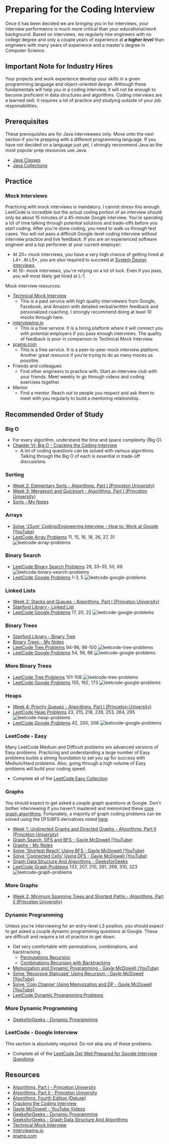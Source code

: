 # Preparing for the Coding Interview
Once it has been decided we are bringing you in for interviews, your interview performance is much more critical than your educational/work background. Based on interviews, we regularly hire engineers with no college degree and only a couple years of experience at ***a higher level*** than engineers with many years of experience and a master's degree in Computer Science.
## Important Note for Industry Hires
Your projects and work experience develop your skills in a given programming language and object-oriented design. Although these fundamentals will help you in a coding interview, it will not be enough to become proficient in data structures and algorithms. Coding interviews are a learned skill. It requires a lot of practice and studying outside of your job responsibilities.
## Prerequisites
These prerequisites are for Java interviewees only. Move onto the next section if you're prepping with a different programming language. If you have not decided on a language just yet, I strongly recommend Java as the most popular prep resources use Java.
* [Java Classes](https://github.com/jguamie/algorithms/blob/master/notes/java-classes.md)
* [Java Collections](https://github.com/jguamie/algorithms/blob/master/notes/java-collections.md)
## Practice
### Mock Interviews
Practicing with mock interviews is mandatory. I cannot stress this enough. LeetCode is incredible but the actual coding portion of an interview should only be about 15 minutes of a 45-minute Google interview. You're spending a lot of time talking through potential solutions and trade-offs before you start coding. After you're done coding, you need to walk us through test cases. You will not pass a difficult Google-level coding interview without interview practice and live feedback.
If you are an experienced software engineer and a top performer at your current employer:
* At 20+ mock interviews, you have a very high chance of getting hired at L4+. At L5+, you are also required to succeed at [System Design interviews](https://github.com/jguamie/system-design).
* At 10- mock interviews, you're relying on a lot of luck. Even if you pass, you will most likely get hired at L-1.

Mock interview resources:
* [Technical Mock Interview](https://www.techmockinterview.com/)
  * This is a paid service with high quality interviewers from Google, Facebook, and Amazon with detailed verbal/written feedback and personalized coaching. I strongly recommend doing at least 10 mocks through here.
* [interviewing.io](https://interviewing.io/)
  * This is a free service. It is a hiring platform where it will connect you with potential employers if you pass enough interviews. The quality of feedback is poor in comparison to Technical Mock Interview.
* [pramp.com](https://www.pramp.com)
  * This is a free service. It is a peer-to-peer mock interview platform. Another great resource if you're trying to do as many mocks as possible.
* Friends and colleagues
  * Find other engineers to practice with. Start an interview club with your friends. Meet weekly to go through videos and coding exercises together.
* Mentor
  * Find a mentor. Reach out to people you respect and ask them to meet with you regularly to build a mentoring relationship.
## Recommended Order of Study
### Big O
* For every algorithm, understand the time and space complexity (Big O).
* [Chapter VI: Big O - Cracking the Coding Interview](https://www.amazon.com/Cracking-Coding-Interview-Programming-Questions/dp/0984782850)
  * A lot of coding questions can be solved with various algorithms. Talking through the Big O of each is essential in trade-off discussions.
### Sorting
* [Week 2: Elementary Sorts - Algorithms, Part I (Princeton University)](https://www.coursera.org/learn/algorithms-part1)
* [Week 3: Mergesort and Quicksort - Algorithms, Part I (Princeton University)](https://www.coursera.org/learn/algorithms-part1)
* [Sorts - My Notes](https://github.com/jguamie/algorithms/blob/master/notes/sorts.md)
### Arrays
* [Solve '2Sum' Coding/Engineering Interview - How to: Work at Google (YouTube)](https://youtu.be/XKu_SEDAykw)
* [LeetCode Array Problems](https://leetcode.com/tag/array/) 11, 15, 16, 18, 26, 27, 31
![leetcode-array-problems](https://github.com/jguamie/practice-problems/blob/master/images/leetcode-array.png)
### Binary Search
* [LeetCode Binary Search Problems](https://leetcode.com/tag/binary-search/) 29, 33-35, 50, 69
![leetcode-binary-search-problems](https://github.com/jguamie/practice-problems/blob/master/images/leetcode-binary-search.png)
* [LeetCode Google Problems](https://leetcode.com/company/google/) 1-3, 5
![leetcode-google-problems](https://github.com/jguamie/practice-problems/blob/master/images/leetcode-google.png)
### Linked Lists
* [Week 2: Stacks and Queues - Algorithms, Part I (Princeton University)](https://www.coursera.org/learn/algorithms-part1)
* [Stanford Library - Linked List](http://cslibrary.stanford.edu/105/LinkedListProblems.pdf)
* [LeetCode Google Problems](https://leetcode.com/problemset/top-google-questions/) 17, 20, 22
![leetcode-google-problems](https://github.com/jguamie/practice-problems/blob/master/images/leetcode-google-2.png)
### Binary Trees
* [Stanford Library - Binary Tree](http://cslibrary.stanford.edu/110/BinaryTrees.html)
* [Binary Trees - My Notes](https://github.com/jguamie/algorithms/blob/master/notes/binary-trees.md)
* [LeetCode Tree Problems](https://leetcode.com/tag/tree/) 94-96, 98-100
![leetcode-tree-problems](https://github.com/jguamie/practice-problems/blob/master/images/leetcode-tree.png)
* [LeetCode Google Problems](https://leetcode.com/problemset/top-google-questions/) 54, 56, 66
![leetcode-google-problems](https://github.com/jguamie/practice-problems/blob/master/images/leetcode-google-3.png)
### More Binary Trees
* [LeetCode Tree Problems](https://leetcode.com/tag/tree/) 101-106
![leetcode-tree-problems](https://github.com/jguamie/practice-problems/blob/master/images/leetcode-tree-2.png)
* [LeetCode Google Problems](https://leetcode.com/problemset/top-google-questions/) 155, 162, 173
![leetcode-google-problems](https://github.com/jguamie/practice-problems/blob/master/images/leetcode-google-4.png)
### Heaps
* [Week 4: Priority Queues - Algorithms, Part I (Princeton University)](https://www.coursera.org/learn/algorithms-part1)
* [LeetCode Heap Problems](https://leetcode.com/tag/heap/) 23, 215, 218, 239, 253, 264, 295
![leetcode-heap-problems](https://github.com/jguamie/practice-problems/blob/master/images/leetcode-heap.png)
* [LeetCode Google Problems](https://leetcode.com/problemset/top-google-questions/) 42, 200, 208
![leetcode-google-problems](https://github.com/jguamie/practice-problems/blob/master/images/leetcode-google-5.png)
### LeetCode - Easy
Many LeetCode Medium and Difficult problems are advanced versions of Easy problems. Practicing and understanding a large number of Easy problems builds a strong foundation to set you up for success with Medium/Hard problems. Also, going through a high volume of Easy problems will build your coding speed.
* Complete all of the [LeetCode Easy Collection](https://leetcode.com/explore/interview/card/top-interview-questions-easy/)
### Graphs
You should expect to get asked a couple graph questions at Google. Don't bother interviewing if you haven't mastered and memorized these [core graph algorithms](https://github.com/jguamie/algorithms/blob/master/notes/graphs.md). Fortunately, a majority of graph coding problems can be solved using the DFS/BFS derivatives noted [here](https://github.com/jguamie/algorithms/blob/master/notes/graphs.md).
* [Week 1: Undirected Graphs and Directed Graphs - Algorithms, Part II (Princeton University)](https://www.coursera.org/learn/algorithms-part2)
* [Graph Search, DFS and BFS - Gayle McDowell (YouTube)](https://youtu.be/zaBhtODEL0w)
* [Graphs - My Notes](https://github.com/jguamie/algorithms/blob/master/notes/graphs.md)
* [Solve 'Shortest Reach' Using BFS - Gayle McDowell (YouTube)](https://youtu.be/0XgVhsMOcQM)
* [Solve 'Connected Cells' Using DFS - Gayle McDowell (YouTube)](https://youtu.be/R4Nh-EgWjyQ)
* [Graph Data Structure And Algorithms - GeeksforGeeks](https://www.geeksforgeeks.org/graph-data-structure-and-algorithms/)
* [LeetCode Graph Problems](https://leetcode.com/tag/graph/) 133, 207, 210, 261, 269, 310, 323
![leetcode-graph-problems](https://github.com/jguamie/practice-problems/blob/master/images/leetcode-graph.png)
### More Graphs
* [Week 2: Minimum Spanning Trees and Shortest Paths - Algorithms, Part II (Princeton University)](https://www.coursera.org/learn/algorithms-part2)
### Dynamic Programming
Unless you're interviewing for an entry-level L3 position, you should expect to get asked a couple dynamic programming questions at Google. These are difficult and require a lot of practice to get down. 
* Get very comfortable with permutations, combinations, and backtracking. 
  * [Permutations Recursion](https://www.geeksforgeeks.org/write-a-c-program-to-print-all-permutations-of-a-given-string/)
  * [Combinations Recursion with Backtracking](https://www.geeksforgeeks.org/print-all-possible-combinations-of-r-elements-in-a-given-array-of-size-n/)
* [Memoization and Dynamic Programming - Gayle McDowell (YouTube)](https://youtu.be/P8Xa2BitN3I)
* [Solve 'Recursive Staircase' Using Recursion - Gayle McDowell (YouTube)](https://youtu.be/eREiwuvzaUM)
* [Solve 'Coin Change' Using Memoization and DP - Gayle McDowell (YouTube)](https://youtu.be/sn0DWI-JdNA)
* [LeetCode Dynamic Programming Problems](https://leetcode.com/tag/dynamic-programming/)
### More Dynamic Programming
* [GeeksforGeeks - Dynamic Programming](https://www.geeksforgeeks.org/dynamic-programming/)
### LeetCode - Google Interview
This section is absolutely required. Do not skip any of these problems.
* Complete all of the [LeetCode Get Well Prepared for Google Interview Questions](https://leetcode.com/explore/featured/card/google/)
## Resources
* [Algorithms, Part I - Princeton University](https://www.coursera.org/learn/algorithms-part1)
* [Algorithms, Part II - Princeton University](https://www.coursera.org/learn/algorithms-part2)
* [Algorithms, Fourth Edition (Deluxe)](https://www.amazon.com/Algorithms-Fourth-Deluxe-24-Part-Lecture/dp/0134384687)
* [Cracking the Coding Interview](https://www.amazon.com/Cracking-Coding-Interview-Programming-Questions/dp/0984782850)
* [Gayle McDowell - YouTube Videos](https://www.youtube.com/playlist?list=PLX6IKgS15Ue02WDPRCmYKuZicQHit9kFt)
* [GeeksforGeeks - Dynamic Programming](https://www.geeksforgeeks.org/dynamic-programming/)
* [GeeksforGeeks - Graph Data Structure And Algorithms](https://www.geeksforgeeks.org/graph-data-structure-and-algorithms/)
* [Technical Mock Interview](https://www.techmockinterview.com/)
* [interviewing.io](https://interviewing.io/)
* [pramp.com](https://www.pramp.com)
